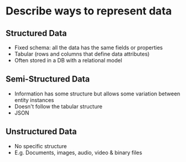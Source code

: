 # Describe ways to represent data

## Structured Data 
- Fixed schema: all the data has the same fields or properties
- Tabular (rows and columns that define data attributes)
- Often stored in a DB with a relational model

## Semi-Structured Data
- Information has some structure but allows some variation between entity instances
- Doesn't follow the tabular structure
- JSON

## Unstructured Data
- No specific structure
- E.g. Documents, images, audio, video & binary files
